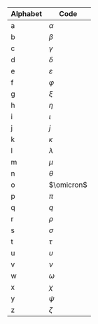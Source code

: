 Alphabet|Code
---|---
a|$\alpha$
b|$\beta$
c|$\gamma$
d|$\delta$
e|$\varepsilon$
f|$\varphi$
g|$\xi$
h|$\eta$
i|$\iota$
j|$j$
k|$\kappa$
l|$\lambda$
m|$\mu$
n|$\theta$
o|$\omicron$
p|$\pi$
q|$q$
r|$\rho$
s|$\sigma$
t|$\tau$
u|$\upsilon$
v|$\nu$
w|$\omega$
x|$\chi$
y|$\psi$
z|$\zeta$

